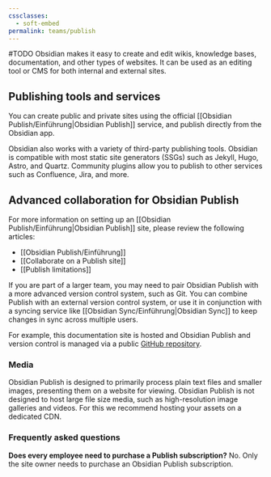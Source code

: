```yaml
---
cssclasses:
  - soft-embed
permalink: teams/publish
---
```

#TODO
Obsidian makes it easy to create and edit wikis, knowledge bases, documentation, and other types of websites. It can be used as an editing tool or CMS for both internal and external sites.

## Publishing tools and services

You can create public and private sites using the official [[Obsidian Publish/Einführung|Obsidian Publish]] service, and publish directly from the Obsidian app.

Obsidian also works with a variety of third-party publishing tools. Obsidian is compatible with most static site generators (SSGs) such as Jekyll, Hugo, Astro, and Quartz. Community plugins allow you to publish to other services such as Confluence, Jira, and more.

## Advanced collaboration for Obsidian Publish

For more information on setting up an [[Obsidian Publish/Einführung|Obsidian Publish]] site, please review the following articles:

- [[Obsidian Publish/Einführung]]
- [[Collaborate on a Publish site]]
- [[Publish limitations]]

If you are part of a larger team, you may need to pair Obsidian Publish with a more advanced version control system, such as Git. You can combine Publish with an external version control system, or use it in conjunction with a syncing service like [[Obsidian Sync/Einführung|Obsidian Sync]] to keep changes in sync across multiple users.

For example, this documentation site is hosted and Obsidian Publish and version control is managed via a public [GitHub repository](https://github.com/obsidianmd/obsidian-help).

### Media

Obsidian Publish is designed to primarily process plain text files and smaller images, presenting them on a website for viewing. Obsidian Publish is not designed to host large file size media, such as high-resolution image galleries and videos. For this we recommend hosting your assets on a dedicated CDN.

### Frequently asked questions

**Does every employee need to purchase a Publish subscription?**
No. Only the site owner needs to purchase an Obsidian Publish subscription.

